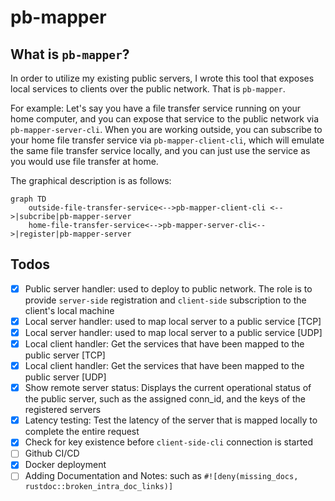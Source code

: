 # pb-mapper
## What is `pb-mapper`?
In order to utilize my existing public servers, I wrote this tool that exposes local services to clients over the public network. That is `pb-mapper`.

For example:
Let's say you have a file transfer service running on your home computer, and you can expose that service to the public network via `pb-mapper-server-cli`. When you are working outside, you can subscribe to your home file transfer service via `pb-mapper-client-cli`, which will emulate the same file transfer service locally, and you can just use the service as you would use file transfer at home.

The graphical description is as follows:
```mermaid
graph TD
    outside-file-transfer-service<-->pb-mapper-client-cli <-->|subcribe|pb-mapper-server
    home-file-transfer-service<-->pb-mapper-server-cli<-->|register|pb-mapper-server
```

## Todos
- [x] Public server handler: used to deploy to public network. The role is to provide `server-side` registration and `client-side` subscription to the client's local machine
- [x] Local server handler: used to map local server to a public service [TCP]
- [x] Local server handler: used to map local server to a public service [UDP]
- [x] Local client handler: Get the services that have been mapped to the public server [TCP]
- [x] Local client handler: Get the services that have been mapped to the public server [UDP]
- [x] Show remote server status: Displays the current operational status of the public server, such as the assigned conn_id, and the keys of the registered servers
- [x] Latency testing: Test the latency of the server that is mapped locally to complete the entire request
- [x] Check for key existence before `client-side-cli` connection is started
- [ ] Github CI/CD
- [x] Docker deployment
- [ ] Adding Documentation and Notes: such as `#![deny(missing_docs, rustdoc::broken_intra_doc_links)]` 